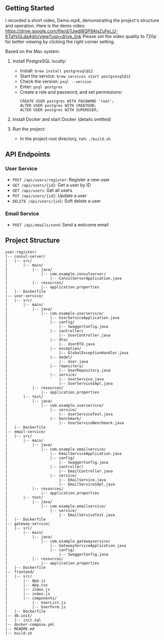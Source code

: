 
## Getting Started
I recorded a short video, Demo.mp4, demonstrating the project's structure and operation. 
Here is the demo video: 
https://drive.google.com/file/d/1Jwdl8QP9AisZuFei_U-KTaYsGLda4glo/view?usp=drive_link
Please set the video quality to 720p for better viewing by clicking the right corner setting.

Based on the Mac system:

1. Install PostgreSQL locally:
   - Install: `brew install postgresql@12`
   - Start the service: `brew services start postgresql@12`
   - Check the version: `psql --version`
   - Enter: `psql postgres`
   - Create a role and password, and set permissions:
     ```
     CREATE USER postgres WITH PASSWORD 'root';
     ALTER USER postgres WITH CREATEDB; 
     ALTER USER postgres WITH SUPERUSER; 
     ```

2. Install Docker and start Docker (details omitted)

3. Run the project:
   - In the project root directory, run: `./build.sh`

## API Endpoints

### User Service
- `POST /api/users/register`: Register a new user
- `GET /api/users/{id}`: Get a user by ID
- `GET /api/users`: Get all users
- `PUT /api/users/{id}`: Update a user
- `DELETE /api/users/{id}`: Soft delete a user

### Email Service
- `POST /api/emails/send`: Send a welcome email

## Project Structure
````
user-register/
|-- consul-server/
|   |-- src/
|       |-- main/
|           |-- java/
|               |-- com.example.consulserver/
|                   |-- ConsulServerApplication.java
|           |-- resources/
|               |-- application.properties
|   |-- Dockerfile
|-- user-service/
|   |-- src/
|       |-- main/
|           |-- java/
|               |-- com.example.userservice/
|                   |-- UserServiceApplication.java
|                   |-- config/
|                       |-- SwaggerConfig.java
|                   |-- controller/
|                       |-- UserController.java
|                   |-- dto/
|                       |-- UserDTO.java
|                   |-- exception/
|                       |-- GlobalExceptionHandler.java
|                   |-- model/
|                       |-- User.java
|                   |-- repository/
|                       |-- UserRepository.java
|                   |-- service/
|                       |-- UserService.java
|                       |-- UserServiceImpl.java
|           |-- resources/
|               |-- application.properties
|       |-- test/
|           |-- java/
|               |-- com.example.userservice/
|                   |-- service/
|                       |-- UserServiceTest.java
|                   |-- benchmark/
|                       |-- UserServiceBenchmark.java
|   |-- Dockerfile
|-- email-service/
|   |-- src/
|       |-- main/
|           |-- java/
|               |-- com.example.emailservice/
|                   |-- EmailServiceApplication.java
|                   |-- config/
|                       |-- SwaggerConfig.java
|                   |-- controller/
|                       |-- EmailController.java
|                   |-- service/
|                       |-- EmailService.java
|                       |-- EmailServiceImpl.java
|           |-- resources/
|               |-- application.properties
|       |-- test/
|           |-- java/
|               |-- com.example.emailservice/
|                   |-- service/
|                       |-- EmailServiceTest.java
|   |-- Dockerfile
|-- gateway-service/
|   |-- src/
|       |-- main/
|           |-- java/
|               |-- com.example.gatewayservice/
|                   |-- GatewayServiceApplication.java
|                   |-- config/
|                       |-- SwaggerConfig.java
|           |-- resources/
|               |-- application.properties
|   |-- Dockerfile
|-- frontend/
|   |-- src/
|       |-- App.js
|       |-- App.css
|       |-- index.js         
|       |-- index.js
|       |-- components/
|           |-- UserList.js
|           |-- UserForm.js
|   |-- Dockerfile
|-- db-init/
|   |-- init.sql
|-- docker-compose.yml
|-- README.md
|-- build.sh